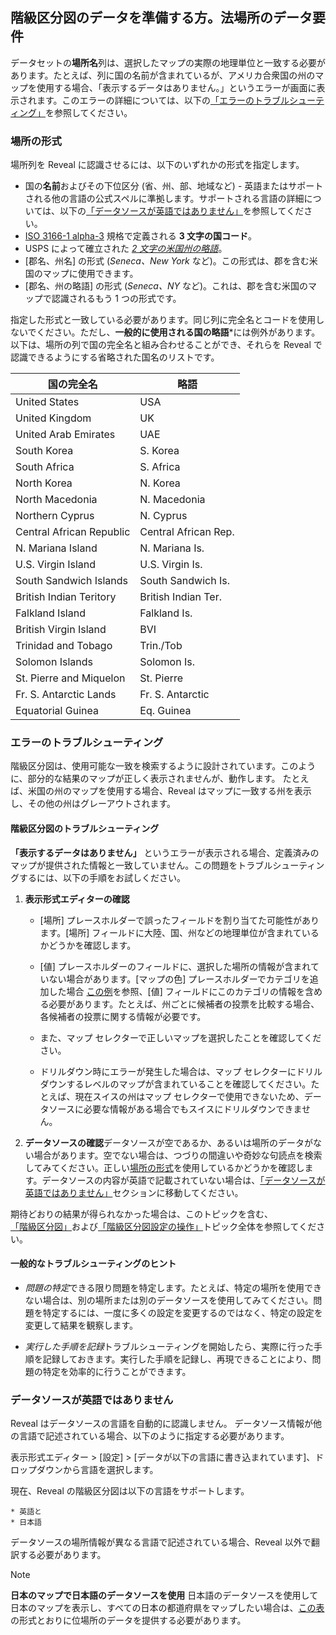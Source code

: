 ## 階級区分図のデータを準備する方。法場所のデータ要件

データセットの**場所名**列は、選択したマップの実際の地理単位と一致する必要があります。たとえば、列に国の名前が含まれているが、アメリカ合衆国の州のマップを使用する場合、「表示するデータはありません。」というエラーが画面に表示されます。このエラーの詳細については、以下の[「エラーのトラブルシューティング」](#エラーのトラブルシューティング)を参照してください。

<a name='location-formats'></a>
### 場所の形式
場所列を Reveal に認識させるには、以下のいずれかの形式を指定します。

 - 国の**名前**およびその下位区分 (省、州、部、地域など) - 英語またはサポートされる他の言語の公式スペルに準拠します。サポートされる言語の詳細については、以下の[「データソースが英語ではありません」](#data-not-in-english)を参照してください。
 - [ISO 3166-1 alpha-3](https://en.wikipedia.org/wiki/ISO_3166-1_alpha-3) 規格で定義される **3 文字の国コード**。 
 - USPS によって確立された [*2 文字の米国州の略語*](https://pe.usps.com/text/pub28/28apb.htm)。
 - [郡名、州名] の形式 (_Seneca、New York_ など)。この形式は、郡を含む米国のマップに使用できます。
 - [郡名、州の略語] の形式 (_Seneca、NY_ など)。これは、郡を含む米国のマップで認識されるもう 1 つの形式です。

指定した形式と一致している必要があります。同じ列に完全名とコードを使用しないでください。ただし、**一般的に使用される国の略語***には例外があります。以下は、場所の列で国の完全名と組み合わせることができ、それらを Reveal で認識できるようにする省略された国名のリストです。

| 国の完全名        | 略語 |
|--------------------------|-----------------------|
| United States            | USA                   |
| United Kingdom           | UK                    |
| United Arab Emirates     | UAE                   |
| South Korea              | S. Korea              |
| South Africa             | S. Africa             |
| North Korea              | N. Korea              |
| North Macedonia          | N. Macedonia          |
| Northern Cyprus          | N. Cyprus             |
| Central African Republic | Central African Rep.  |
| N. Mariana Island        | N. Mariana Is.        |
| U.S. Virgin Island       | U.S. Virgin Is.       |
| South Sandwich Islands   | South Sandwich Is.    |
| British Indian Teritory  | British Indian Ter.   |
| Falkland Island          | Falkland Is.          |
| British Virgin Island    | BVI                   |
| Trinidad and Tobago      | Trin./Tob             |
| Solomon Islands          | Solomon Is.           |
| St. Pierre and Miquelon  | St. Pierre            |
| Fr. S. Antarctic Lands   | Fr. S. Antarctic      |
| Equatorial Guinea        | Eq. Guinea            |

<a name='troubleshooting-choropleth-map'></a>
### エラーのトラブルシューティング

階級区分図は、使用可能な一致を検索するように設計されています。このように、部分的な結果のマップが正しく表示されませんが、動作します。
たとえば、米国の州のマップを使用する場合、Reveal はマップに一致する州を表示し、その他の州はグレーアウトされます。

#### 階級区分図のトラブルシューティング

**「表示するデータはありません」** というエラーが表示される場合、定義済みのマップが提供された情報と一致していません。この問題をトラブルシューティングするには、以下の手順をお試しください。

1. **表示形式エディターの確認**
   
    - [場所] プレースホルダーで誤ったフィールドを割り当てた可能性があります。[場所] フィールドに大陸、国、州などの地理単位が含まれているかどうかを確認します。  
  
    - [値] プレースホルダーのフィールドに、選択した場所の情報が含まれていない場合があります。[マップの色] プレースホルダーでカテゴリを追加した場合 [この例](overview.md#マップの色を使用したマルチカラー階級区分図の作成)を参照、[値] フィールドにこのカテゴリの情報を含める必要があります。たとえば、州ごとに候補者の投票を比較する場合、各候補者の投票に関する情報が必要です。
  
    - また、マップ セレクターで正しいマップを選択したことを確認してください。
  
    - ドリルダウン時にエラーが発生した場合は、マップ セレクターにドリルダウンするレベルのマップが含まれていることを確認してください。たとえば、現在スイスの州はマップ セレクターで使用できないため、データソースに必要な情報がある場合でもスイスにドリルダウンできません。

2. **データソースの確認**データソースが空であるか、あるいは場所のデータがない場合があります。空でない場合は、つづりの間違いや奇妙な句読点を検索してみてください。正しい[場所の形式](#場所の形式)を使用しているかどうかを確認します。データソースの内容が英語で記載されていない場合は、[「データソースが英語ではありません」](#データソースが英語ではありません)セクションに移動してください。

期待どおりの結果が得られなかった場合は、このトピックを含む、[「階級区分図」](overview.html)および[「階級区分図設定の操作」](settings-choropleth-map.html)トピック全体を参照してください。

#### 一般的なトラブルシューティングのヒント

- *問題の特定*できる限り問題を特定します。たとえば、特定の場所を使用できない場合は、別の場所または別のデータソースを使用してみてください。問題を特定するには、一度に多くの設定を変更するのではなく、特定の設定を変更して結果を観察します。

- *実行した手順を記録*トラブルシューティングを開始したら、実際に行った手順を記録しておきます。実行した手順を記録し、再現できることにより、問題の特定を効率的に行うことができます。

<a name='data-not-in-english'></a>
### データソースが英語ではありません

Reveal はデータソースの言語を自動的に認識しません。
データソース情報が他の言語で記述されている場合、以下のように指定する必要があります。

表示形式エディター > [設定] > [データが以下の言語に書き込まれています]、ドロップダウンから言語を選択します。

現在、Reveal の階級区分図は以下の言語をサポートします。

    * 英語と
    * 日本語

データソースの場所情報が異なる言語で記述されている場合、Reveal 以外で翻訳する必要があります。

>[!NOTE]
>**日本のマップで日本語のデータソースを使用**
>日本語のデータソースを使用して日本のマップを表示し、すべての日本の都道府県をマップしたい場合は、[この表](https://ja.wikipedia.org/wiki/%E9%83%BD%E9%81%93%E5%BA%9C%E7%9C%8C#%E4%BA%94%E5%8D%81%E9%9F%B3%E9%A0%86%E3%83%BB%E5%9F%BA%E7%A4%8E%E3%83%87%E3%83%BC%E3%82%BF)の形式とおりに位場所のデータを提供する必要があります。

